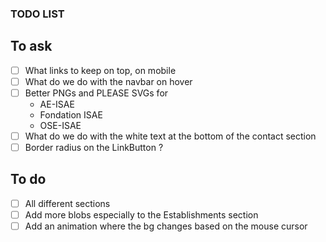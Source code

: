 ### TODO LIST

## To ask
- [ ] What links to keep on top, on mobile
- [ ] What do we do with the navbar on hover
- [ ] Better PNGs and PLEASE SVGs for 
  * AE-ISAE
  * Fondation ISAE
  * OSE-ISAE 
- [ ] What do we do with the white text at the bottom of the contact section
- [ ] Border radius on the LinkButton ?

## To do
- [ ] All different sections 
- [ ] Add more blobs especially to the Establishments section
- [ ] Add an animation where the bg changes based on the mouse cursor